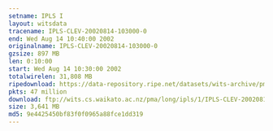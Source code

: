 ```yaml
---
setname: IPLS I
layout: witsdata
tracename: IPLS-CLEV-20020814-103000-0
end: Wed Aug 14 10:40:00 2002
originalname: IPLS-CLEV-20020814-103000-0
gzsize: 897 MB
len: 0:10:00
start: Wed Aug 14 10:30:00 2002
totalwirelen: 31,808 MB
ripedownload: https://data-repository.ripe.net/datasets/wits-archive/pma/long/ipls/1/IPLS-CLEV-20020814-103000-0.gz
pkts: 47 million
download: ftp://wits.cs.waikato.ac.nz/pma/long/ipls/1/IPLS-CLEV-20020814-103000-0.gz
size: 3,641 MB
md5: 9e4425450bf83f0f0965a88fce1dd319
---
```

